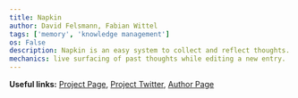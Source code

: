 ```yaml
---
title: Napkin
author: David Felsmann, Fabian Wittel
tags: ['memory', 'knowledge management']
os: False
description: Napkin is an easy system to collect and reflect thoughts. Its network structure reveals connections you couldn't see in a classic list and folder structure. The interface is optimized for flow and inspiration and built around a directed graph instead of a classic file tree. Each thought becomes a node in a dynamic network and can convey more information than its mere content through either manually or automatically defined relationships to other thoughts.
mechanics: live surfacing of past thoughts while editing a new entry.
---
```


**Useful links:** [Project Page](https://www.napkin.one/), [Project Twitter](https://twitter.com/napkin_one), [Author Page](https://twitter.com/davidfelsmann)